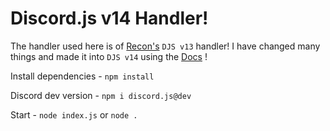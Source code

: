 # Discord.js v14 Handler!


The handler used here is of [Recon's](https://github.com/reconlx) `DJS v13` handler! I have changed many things and made it into `DJS v14` using the [Docs](https://deploy-preview-1011--discordjs-guide.netlify.app/additional-info/changes-in-v14.html#before-you-start) !


Install dependencies - `npm install`


Discord dev version - `npm i discord.js@dev`


Start - `node index.js` or `node .`

